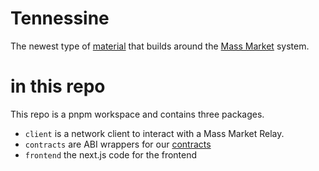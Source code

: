 <!--
SPDX-FileCopyrightText: 2024 Mass Labs

SPDX-License-Identifier: Unlicense
-->

# Tennessine

The newest type of [material](https://en.wikipedia.org/wiki/Tennessine) that builds around the [Mass Market](https://mass.market) system.

# in this repo

This repo is a pnpm workspace and contains three packages.

- `client` is a network client to interact with a Mass Market Relay.
- `contracts` are ABI wrappers for our [contracts](https://github.com/masslbs/contracts)
- `frontend` the next.js code for the frontend
